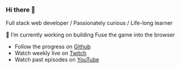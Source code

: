 ### Hi there 👋
Full stack web developer / Passionately curious / Life-long learner

🔭 I’m currently working on building Fuse the game into the browser
- Follow the progress on [Github](https://github.com/David-Shibley/Site)
- Watch weekly live on [Twitch](https://www.twitch.tv/pear_programmer)
- Watch past episodes on [YouTube](https://youtube.com/user/vaulterdude06)



<!--
**David-Shibley/david-shibley** is a ✨ _special_ ✨ repository because its `README.md` (this file) appears on your GitHub profile.

Here are some ideas to get you started:

- 🔭 I’m currently working on ...
- 🌱 I’m currently learning ...
- 👯 I’m looking to collaborate on ...
- 🤔 I’m looking for help with ...
- 💬 Ask me about ...
- 📫 How to reach me: ...
- 😄 Pronouns: ...
- ⚡ Fun fact: ...
-->
